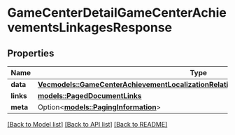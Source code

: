 # GameCenterDetailGameCenterAchievementsLinkagesResponse

## Properties

Name | Type | Description | Notes
------------ | ------------- | ------------- | -------------
**data** | [**Vec<models::GameCenterAchievementLocalizationRelationshipsGameCenterAchievementData>**](GameCenterAchievementLocalization_relationships_gameCenterAchievement_data.md) |  | 
**links** | [**models::PagedDocumentLinks**](PagedDocumentLinks.md) |  | 
**meta** | Option<[**models::PagingInformation**](PagingInformation.md)> |  | [optional]

[[Back to Model list]](../README.md#documentation-for-models) [[Back to API list]](../README.md#documentation-for-api-endpoints) [[Back to README]](../README.md)



